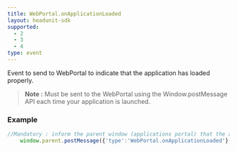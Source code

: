 ```yaml
---
title: WebPortal.onApplicationLoaded
layout: headunit-sdk
supported:
  - 2
  - 3
  - 4
type: event
---
```


Event to send to WebPortal to indicate that the application has loaded properly.

>**Note :** Must be sent to the WebPortal using the Window.postMessage API each time your application is launched.

### Example

```javascript
//Mandatory : inform the parent window (applications portal) that the application is loaded and ready 
    window.parent.postMessage({'type':'WebPortal.onApplicationLoaded'}, '*');
```